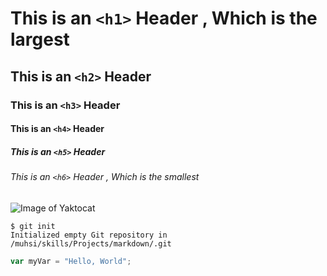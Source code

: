 # This is an `<h1>` Header , Which is the largest
## This is an `<h2>` Header 
### This is an `<h3>` Header
#### This is an `<h4>` Header
##### This is an `<h5>` Header
###### This is an `<h6>` Header , Which is the smallest


![Image of Yaktocat](https://octodex.github.com/images/yaktocat.png)

```
$ git init
Initialized empty Git repository in /muhsi/skills/Projects/markdown/.git
```

``` javascript
var myVar = "Hello, World";
```

